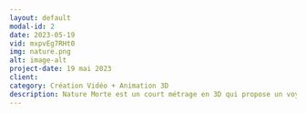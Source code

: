 ```yaml
---
layout: default
modal-id: 2
date: 2023-05-19
vid: mxpvEg7RHt0
img: nature.png
alt: image-alt
project-date: 19 mai 2023
client: 
category: Création Vidéo + Animation 3D
description: Nature Morte est un court métrage en 3D qui propose un voyage visuel à travers les extrêmes de la nature, illustrant la transition de la quiétude à la destruction.
---
```


